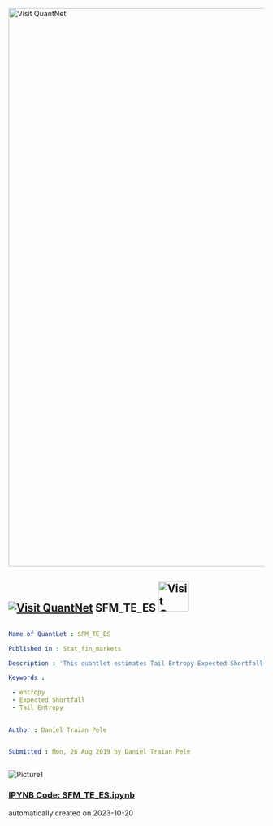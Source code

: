 [<img src="https://github.com/QuantLet/Styleguide-and-FAQ/blob/master/pictures/banner.png" width="1100" alt="Visit QuantNet">](http://quantlet.de/)

## [<img src="https://github.com/QuantLet/Styleguide-and-FAQ/blob/master/pictures/qloqo.png" alt="Visit QuantNet">](http://quantlet.de/) **SFM_TE_ES** [<img src="https://github.com/QuantLet/Styleguide-and-FAQ/blob/master/pictures/QN2.png" width="60" alt="Visit QuantNet 2.0">](http://quantlet.de/)

```yaml

Name of QuantLet : SFM_TE_ES

Published in : Stat_fin_markets

Description : 'This quantlet estimates Tail Entropy Expected Shortfall.'

Keywords : 

 - entropy
 - Expected Shortfall
 - Tail Entropy

 
Author : Daniel Traian Pele


Submitted : Mon, 26 Aug 2019 by Daniel Traian Pele



```

![Picture1](TE_ES.png)

### [IPYNB Code: SFM_TE_ES.ipynb](SFM_TE_ES.ipynb)


automatically created on 2023-10-20